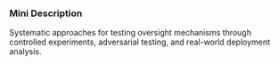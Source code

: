 ### Mini Description

Systematic approaches for testing oversight mechanisms through controlled experiments, adversarial testing, and real-world deployment analysis.
